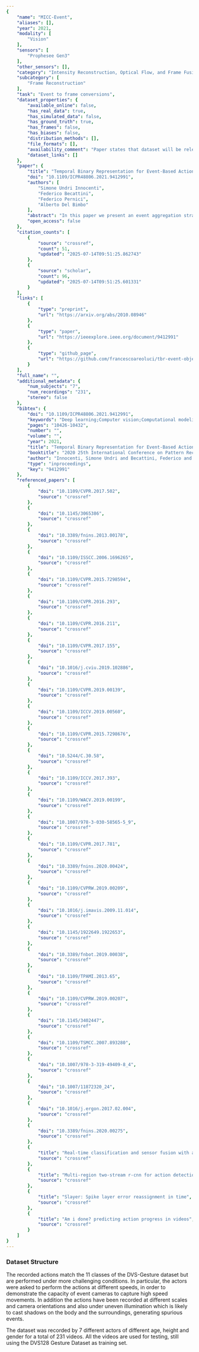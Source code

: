 ```yaml
---
{
    "name": "MICC-Event",
    "aliases": [],
    "year": 2021,
    "modality": [
        "Vision"
    ],
    "sensors": [
        "Prophesee Gen3"
    ],
    "other_sensors": [],
    "category": "Intensity Reconstruction, Optical Flow, and Frame Fusion",
    "subcategory": [
        "Frame Reconstruction"
    ],
    "task": "Event to frame conversions",
    "dataset_properties": {
        "available_online": false,
        "has_real_data": true,
        "has_simulated_data": false,
        "has_ground_truth": true,
        "has_frames": false,
        "has_biases": false,
        "distribution_methods": [],
        "file_formats": [],
        "availability_comment": "Paper states that dataset will be released on publication but no dataset link was provided.",
        "dataset_links": []
    },
    "paper": {
        "title": "Temporal Binary Representation for Event-Based Action Recognition",
        "doi": "10.1109/ICPR48806.2021.9412991",
        "authors": [
            "Simone Undri Innocenti",
            "Federico Becattini",
            "Federico Pernici",
            "Alberto Del Bimbo"
        ],
        "abstract": "In this paper we present an event aggregation strategy to convert the output of an event camera into frames processable by traditional Computer Vision algorithms. The proposed method first generates sequences of intermediate binary representations, which are then losslessly transformed into a compact format by simply applying a binary-to-decimal conversion. This strategy allows us to encode temporal information directly into pixel values, which are then interpreted by deep learning models. We apply our strategy, called Temporal Binary Representation, to the task of Gesture Recognition, obtaining state of the art results on the popular DVS128 Gesture Dataset. To underline the effectiveness of the proposed method compared to existing ones, we also collect an extension of the dataset under more challenging conditions on which to perform experiments.",
        "open_access": false
    },
    "citation_counts": [
        {
            "source": "crossref",
            "count": 51,
            "updated": "2025-07-14T09:51:25.862743"
        },
        {
            "source": "scholar",
            "count": 96,
            "updated": "2025-07-14T09:51:25.601331"
        }
    ],
    "links": [
        {
            "type": "preprint",
            "url": "https://arxiv.org/abs/2010.08946"
        },
        {
            "type": "paper",
            "url": "https://ieeexplore.ieee.org/document/9412991"
        },
        {
            "type": "github_page",
            "url": "https://github.com/francescoareoluci/tbr-event-object-detection"
        }
    ],
    "full_name": "",
    "additional_metadata": {
        "num_subjects": "7",
        "num_recordings": "231",
        "stereo": false
    },
    "bibtex": {
        "doi": "10.1109/ICPR48806.2021.9412991",
        "keywords": "Deep learning;Computer vision;Computational modeling;Gesture recognition;Benchmark testing;Cameras;Task analysis",
        "pages": "10426-10432",
        "number": "",
        "volume": "",
        "year": 2021,
        "title": "Temporal Binary Representation for Event-Based Action Recognition",
        "booktitle": "2020 25th International Conference on Pattern Recognition (ICPR)",
        "author": "Innocenti, Simone Undri and Becattini, Federico and Pernici, Federico and Del Bimbo, Alberto",
        "type": "inproceedings",
        "key": "9412991"
    },
    "referenced_papers": [
        {
            "doi": "10.1109/CVPR.2017.502",
            "source": "crossref"
        },
        {
            "doi": "10.1145/3065386",
            "source": "crossref"
        },
        {
            "doi": "10.3389/fnins.2013.00178",
            "source": "crossref"
        },
        {
            "doi": "10.1109/ISSCC.2006.1696265",
            "source": "crossref"
        },
        {
            "doi": "10.1109/CVPR.2015.7298594",
            "source": "crossref"
        },
        {
            "doi": "10.1109/CVPR.2016.293",
            "source": "crossref"
        },
        {
            "doi": "10.1109/CVPR.2016.211",
            "source": "crossref"
        },
        {
            "doi": "10.1109/CVPR.2017.155",
            "source": "crossref"
        },
        {
            "doi": "10.1016/j.cviu.2019.102886",
            "source": "crossref"
        },
        {
            "doi": "10.1109/CVPR.2019.00139",
            "source": "crossref"
        },
        {
            "doi": "10.1109/ICCV.2019.00560",
            "source": "crossref"
        },
        {
            "doi": "10.1109/CVPR.2015.7298676",
            "source": "crossref"
        },
        {
            "doi": "10.5244/C.30.58",
            "source": "crossref"
        },
        {
            "doi": "10.1109/ICCV.2017.393",
            "source": "crossref"
        },
        {
            "doi": "10.1109/WACV.2019.00199",
            "source": "crossref"
        },
        {
            "doi": "10.1007/978-3-030-58565-5_9",
            "source": "crossref"
        },
        {
            "doi": "10.1109/CVPR.2017.781",
            "source": "crossref"
        },
        {
            "doi": "10.3389/fnins.2020.00424",
            "source": "crossref"
        },
        {
            "doi": "10.1109/CVPRW.2019.00209",
            "source": "crossref"
        },
        {
            "doi": "10.1016/j.imavis.2009.11.014",
            "source": "crossref"
        },
        {
            "doi": "10.1145/1922649.1922653",
            "source": "crossref"
        },
        {
            "doi": "10.3389/fnbot.2019.00038",
            "source": "crossref"
        },
        {
            "doi": "10.1109/TPAMI.2013.65",
            "source": "crossref"
        },
        {
            "doi": "10.1109/CVPRW.2019.00207",
            "source": "crossref"
        },
        {
            "doi": "10.1145/3402447",
            "source": "crossref"
        },
        {
            "doi": "10.1109/TSMCC.2007.893280",
            "source": "crossref"
        },
        {
            "doi": "10.1007/978-3-319-49409-8_4",
            "source": "crossref"
        },
        {
            "doi": "10.1007/11872320_24",
            "source": "crossref"
        },
        {
            "doi": "10.1016/j.ergon.2017.02.004",
            "source": "crossref"
        },
        {
            "doi": "10.3389/fnins.2020.00275",
            "source": "crossref"
        },
        {
            "title": "Real-time classification and sensor fusion with a spiking deep belief network",
            "source": "crossref"
        },
        {
            "title": "Multi-region two-stream r-cnn for action detection",
            "source": "crossref"
        },
        {
            "title": "Slayer: Spike layer error reassignment in time",
            "source": "crossref"
        },
        {
            "title": "Am i done? predicting action progress in videos",
            "source": "crossref"
        }
    ]
}
---
```



### Dataset Structure 

The recorded actions match the 11 classes of the DVS-Gesture dataset but are performed under more challenging conditions. In particular, the actors were asked to perform the actions at different speeds, in order to demonstrate the capacity of event cameras to capture high speed movements. In addition the actions have been recorded at different scales and camera orientations and also under uneven illumination which is likely to cast shadows on the body and the surroundings, generating spurious events. 

The dataset was recorded by 7 different actors of different age, height and gender for a total of 231 videos. All the videos are used for testing, still using the DVS128 Gesture Dataset as training set.